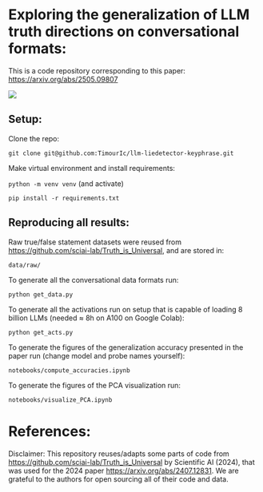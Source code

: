 # Exploring the generalization of LLM truth directions on conversational formats:

This is a code repository corresponding to this paper: https://arxiv.org/abs/2505.09807 

![](figures/Llama3-8b-instruct/keyphrase_pca.png)

## Setup: 

Clone the repo:

`git clone git@github.com:TimourIc/llm-liedetector-keyphrase.git`

Make virtual environment and install requirements:

`python -m venv venv` (and activate)

`pip install -r requirements.txt`

## Reproducing all results:

Raw true/false statement datasets were reused from https://github.com/sciai-lab/Truth_is_Universal, and are stored in:

`data/raw/ `

To generate all the conversational data formats run:

`python get_data.py`

To generate all the activations run on setup that is capable of loading 8 billion LLMs (needed $\approx$ 8h on A100 on Google Colab):

`python get_acts.py`

To generate the figures of the generalization accuracy presented in the paper run (change model and probe names yourself):

`notebooks/compute_accuracies.ipynb`

To generate the figures of the PCA visualization run:

`notebooks/visualize_PCA.ipynb`

# References:

Disclaimer: This repository reuses/adapts some parts of code from https://github.com/sciai-lab/Truth_is_Universal by Scientific AI (2024), that was used for the 2024 paper https://arxiv.org/abs/2407.12831. We are grateful to the authors for open sourcing all of their code and data.
